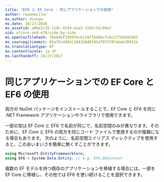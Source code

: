 ```yaml
---
title: "EF6 と EF Core - 同じアプリケーションでの使用"
author: rowanmiller
ms.author: divega
ms.date: 10/27/2016
ms.assetid: a06e3c35-110c-4294-a1e2-32d2c31c90a7
uid: efcore-and-ef6/side-by-side
ms.openlocfilehash: f6eb4bf7d99fbc61f8ffbd0dc7c6c17789395303
ms.sourcegitcommit: 01a75cd483c1943ddd6f82af971f07abde20912e
ms.translationtype: HT
ms.contentlocale: ja-JP
ms.lasthandoff: 10/27/2017
---
```

# <a name="using-ef-core-and-ef6-in-the-same-application"></a>同じアプリケーションでの EF Core と EF6 の使用

両方の NuGet パッケージをインストールすることで、EF Core と EF6 を同じ .NET Framework アプリケーションやライブラリで使用できます。 

一部の型は EF Core と EF6 で名前が同じで、名前空間のみが異なります。そのために、EF Core と EF6 の両方を同じコード ファイルで使用するのが複雑になる場合もあります。 次のように、名前空間エイリアス ディレクティブを使用すると、このあいまいさを簡単に無くすことができます。

``` csharp
using Microsoft.EntityFrameworkCore;
using EF6 = System.Data.Entity; // e.g. EF6.DbContext
```

複数の EF モデルを持つ既存のアプリケーションを移植する場合には、一部を EF Core に移植し、その他では EF6 を使い続けることを選択できます。
